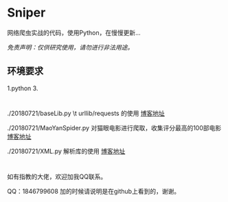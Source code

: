 # Sniper

网络爬虫实战的代码，使用Python，在慢慢更新...

*免责声明：仅供研究使用，请勿进行非法用途。*

## 环境要求

1.python 3.

#
./20180721/baseLib.py \t urllib/requests 的使用                     [博客地址](http://www.sniper97.cn/index.php/category/note/worm/baselib)

./20180721/MaoYanSpider.py       对猫眼电影进行爬取，收集评分最高的100部电影  [博客地址](http://www.sniper97.cn/index.php/category/note/worm/maoyan)

./20180721/XML.py                解析库的使用                               [博客地址](http://www.sniper97.cn/index.php/category/note/worm/XML)

#


如有指教的大佬，欢迎加我QQ联系。

QQ：1846799608 加的时候请说明是在github上看到的，谢谢。
